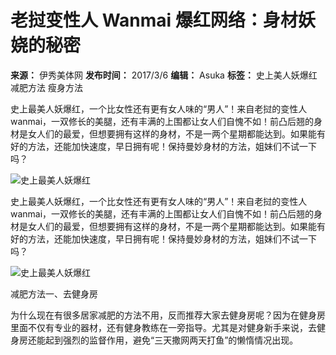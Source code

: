 # 老挝变性人 Wanmai 爆红网络：身材妖娆的秘密

**来源：** 伊秀美体网
**发布时间：** 2017/3/6
**编辑：** Asuka
**标签：** 史上美人妖爆红 减肥方法 瘦身方法

史上最美人妖爆红，一个比女性还有更有女人味的“男人”！来自老挝的变性人wanmai，一双修长的美腿，还有丰满的上围都让女人们自愧不如！前凸后翘的身材是女人们的最爱，但想要拥有这样的身材，不是一两个星期都能达到。如果能有好的方法，还能加快速度，早日拥有呢！保持曼妙身材的方法，姐妹们不试一下吗？

![史上最美人妖爆红](https://img3.yxlady.com/mt/UploadFiles_5729/2017036/2017030614312211.jpg)

史上最美人妖爆红，一个比女性还有更有女人味的“男人”！来自老挝的变性人wanmai，一双修长的美腿，还有丰满的上围都让女人们自愧不如！前凸后翘的身材是女人们的最爱，但想要拥有这样的身材，不是一两个星期都能达到。如果能有好的方法，还能加快速度，早日拥有呢！保持曼妙身材的方法，姐妹们不试一下吗？

![史上最美人妖爆红](https://img3.yxlady.com/mt/UploadFiles_5729/2017036/2017030614312339.jpg)

减肥方法一、去健身房

为什么现在有很多居家减肥的方法不用，反而推荐大家去健身房呢？因为在健身房里面不仅有专业的器材，还有健身教练在一旁指导。尤其是对健身新手来说，去健身房还能起到强烈的监督作用，避免“三天撒网两天打鱼”的懒惰情况出现。
